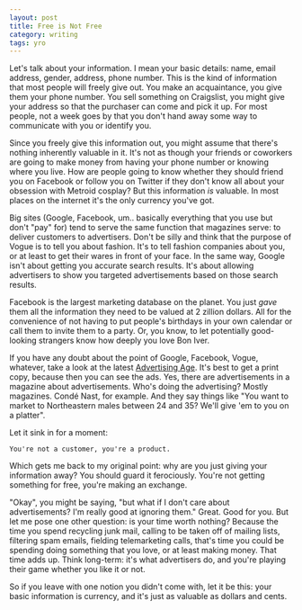 ```yaml
---
layout: post
title: Free is Not Free  
category: writing  
tags: yro 
---
```


Let's talk about your information. I mean your basic details: name, email
address, gender, address, phone number. This is the kind of information that
most people will freely give out. You make an acquaintance, you give them your
phone number. You sell something on Craigslist, you might give your address so
that the purchaser can come and pick it up. For most people, not a week goes by
that you don't hand away some way to communicate with you or identify you.

Since you freely give this information out, you might assume that there's
nothing inherently valuable in it. It's not as though your friends
or coworkers are going to make money from having your phone number or knowing
where you live. How are people going to know whether they should friend you
on Facebook or follow you on Twitter if they don't know all about your obsession
with Metroid cosplay? But this information _is_ valuable. In most places on
the internet it's the only currency you've got.

Big sites (Google, Facebook, um.. basically everything that you
use but don't "pay" for) tend to serve the same function that magazines serve:
to deliver customers to advertisers. Don't be silly and think that the purpose
of Vogue is to tell you about fashion. It's to tell fashion companies about you,
or at least to get their wares in front of your face. In the same way, Google
isn't about getting you accurate search results. It's about allowing advertisers
to show you targeted advertisements based on those search results. 

Facebook is the largest marketing database on the planet. You just _gave_ them all the
information they need to be valued at 2 zillion dollars. All for the convenience
of not having to put people's birthdays in your own calendar or call them to
invite them to a party. Or, you know, to let potentially good-looking strangers
know how deeply you love Bon Iver.

If you have any doubt about the point of Google, Facebook, Vogue, whatever, take a
look at the latest [Advertising Age](http://adage.com). It's best to get a print
copy, because then you can see the ads. Yes, there are advertisements in a
magazine about advertisements. Who's doing the advertising? Mostly magazines.
Cond&eacute; Nast, for example. And they say things like "You want to market to
Northeastern males between 24 and 35? We'll give 'em to you on a platter".

Let it sink in for a moment: 

	You're not a customer, you're a product.

Which gets me back to my original point: why are you just giving your
information away? You should guard it ferociously. You're not getting something 
for free, you're making an exchange. 

"Okay", you might be saying, "but what if I don't care about advertisements? I'm
really good at ignoring them." Great. Good for you. But let me pose one other
question: is your time worth nothing? Because the time you spend recycling junk
mail, calling to be taken off of mailing lists, filtering spam emails, fielding
telemarketing calls, that's time you could be spending doing something that you
love, or at least making money. That time adds up. Think long-term: it's what
advertisers do, and you're playing their game whether you like it or not.

So if you leave with one notion you didn't come with, let it be this: your basic
information is currency, and it's just as valuable as dollars and cents.
